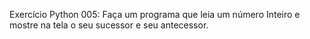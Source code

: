 Exercício Python 005: Faça um programa que leia um número Inteiro e mostre na tela o seu sucessor e seu antecessor.
